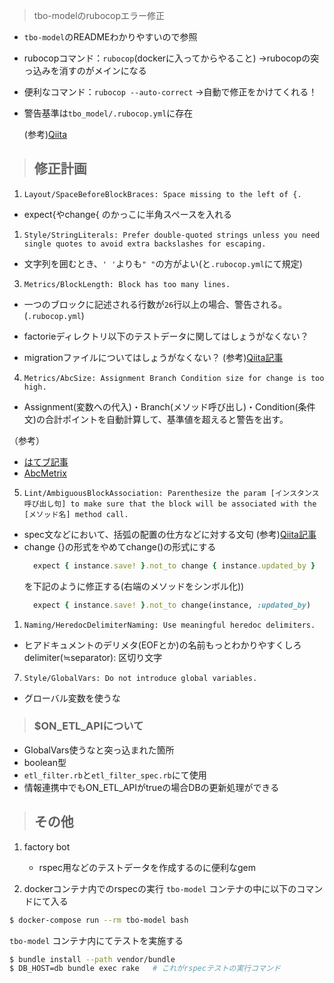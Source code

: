 > tbo-modelのrubocopエラー修正

- `tbo-model`のREADMEわかりやすいので参照

- rubocopコマンド：`rubocop`(dockerに入ってからやること)
  →rubocopの突っ込みを消すのがメインになる
- 便利なコマンド：`rubocop --auto-correct`
  ->自動で修正をかけてくれる！
- 警告基準は`tbo_model/.rubocop.yml`に存在

  (参考)[Qiita](https://qiita.com/t-vinn/items/fe57b5d6440712016742)

>## 修正計画
1. `Layout/SpaceBeforeBlockBraces: Space missing to the left of {.`
- expect{やchange{ のかっこに半角スペースを入れる

1. `Style/StringLiterals: Prefer double-quoted strings unless you need single quotes to avoid extra backslashes for escaping.`
- 文字列を囲むとき、`' '`よりも`" "`の方がよい(と`.rubocop.yml`にて規定)

3. `Metrics/BlockLength: Block has too many lines.`
- 一つのブロックに記述される行数が`26`行以上の場合、警告される。(`.rubocop.yml`)
- factorieディレクトリ以下のテストデータに関してはしょうがなくない？

- migrationファイルについてはしょうがなくない？
(参考)[Qiita記事](https://qiita.com/jkr_2255/items/b5de2a514ca8a96f788e)

4. `Metrics/AbcSize: Assignment Branch Condition size for change is too high.`
- Assignment(変数への代入)・Branch(メソッド呼び出し)・Condition(条件文)の合計ポイントを自動計算して、基準値を超えると警告を出す。

（参考）
- [はてブ記事](http://hikitest.hatenablog.com/entry/2015/01/14/034346)
- [AbcMetrix](http://wiki.c2.com/?AbcMetric)

5. `Lint/AmbiguousBlockAssociation: Parenthesize the param [インスタンス呼び出し句] to make sure that the block will be associated with the [メソッド名] method call.`
- spec文などにおいて、括弧の配置の仕方などに対する文句
(参考)[Qiita記事](https://qiita.com/dmiya/items/171fd059c337afdda7fa)
- change {}の形式をやめてchange()の形式にする
  ```ruby
    expect { instance.save! }.not_to change { instance.updated_by }
  ```
  を下記のように修正する(右端のメソッドをシンボル化))
  ```ruby
    expect { instance.save! }.not_to change(instance, :updated_by)
  ```

1. `Naming/HeredocDelimiterNaming: Use meaningful heredoc delimiters.`
- ヒアドキュメントのデリメタ(EOFとか)の名前もっとわかりやすくしろ
delimiter(≒separator): 区切り文字

7. `Style/GlobalVars: Do not introduce global variables.`
- グローバル変数を使うな

>### $ON_ETL_APIについて
- GlobalVars使うなと突っ込まれた箇所
- boolean型
- `etl_filter.rb`と`etl_filter_spec.rb`にて使用
- 情報連携中でもON_ETL_APIがtrueの場合DBの更新処理ができる

>## その他
1. factory bot
   - rspec用などのテストデータを作成するのに便利なgem

2. dockerコンテナ内でのrspecの実行
  `tbo-model` コンテナの中に以下のコマンドにて入る
  ```bash
  $ docker-compose run --rm tbo-model bash
  ```

  `tbo-model` コンテナ内にてテストを実施する
  ```bash
  $ bundle install --path vendor/bundle
  $ DB_HOST=db bundle exec rake   # これがrspecテストの実行コマンド
  ```
